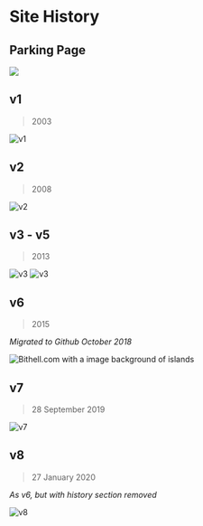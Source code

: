 # Site History

## Parking Page

![](wayback-machine-captures\2003-05-30.png)

## v1

> 2003

![](wayback-machine-captures\2003-08-04.png "v1")

## v2

> 2008

![](wayback-machine-captures\2008.png "v2")

## v3 - v5

> 2013

![](wayback-machine-captures\2012-04-18.png "v3")
![](wayback-machine-captures\2013-11.png "v3")

## v6

> 2015

_Migrated to Github October 2018_

![Bithell.com with a image background of islands](wayback-machine-captures\2015-09-30.png "v6")

## v7

> 28 September 2019

![](wayback-machine-captures\2019-09-28.png "v7")

## v8

> 27 January 2020

_As v6, but with history section removed_

![](wayback-machine-captures\2020-01-27.png "v8")
